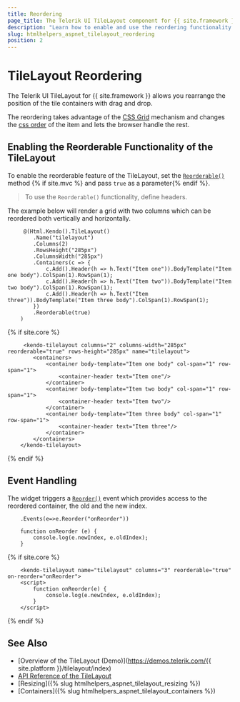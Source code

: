 ```yaml
---
title: Reordering
page_title: The Telerik UI TileLayout component for {{ site.framework }} Documentation - TileLayout reordering 
description: "Learn how to enable and use the reordering functionality of the Telerik UI TileLayout component for {{ site.framework }}."
slug: htmlhelpers_aspnet_tilelayout_reordering
position: 2
---
```


# TileLayout Reordering

The Telerik UI TileLayout for {{ site.framework }} allows you rearrange the position of the tile containers with drag and drop. 

The reordering takes advantage of the [CSS Grid](https://css-tricks.com/snippets/css/complete-guide-grid/) mechanism and changes the [css order](https://www.w3schools.com/cssref/css3_pr_order.asp) of the item and lets the browser handle the rest.

## Enabling the Reorderable Functionality of the TileLayout

To enable the reorderable feature of the TileLayout, set the [`Reorderable()`](/api/Kendo.Mvc.UI.Fluent/TileLayoutBuilder#reorderable) method {% if site.mvc %}
and pass `true` as a parameter{% endif %}.

> To use the `Reorderable()` functionality, define headers.

The example below will render a grid with two columns which can be reordered both vertically and horizontally.


```HtmlHelper
     @(Html.Kendo().TileLayout()
        .Name("tilelayout")
        .Columns(2)
        .RowsHeight("285px")
        .ColumnsWidth("285px")
        .Containers(c => {
            c.Add().Header(h => h.Text("Item one")).BodyTemplate("Item one body").ColSpan(1).RowSpan(1);
            c.Add().Header(h => h.Text("Item two")).BodyTemplate("Item two body").ColSpan(1).RowSpan(1);
            c.Add().Header(h => h.Text("Item three")).BodyTemplate("Item three body").ColSpan(1).RowSpan(1);
        })
        .Reorderable(true)
    )
```
{% if site.core %}
```TagHelper
     <kendo-tilelayout columns="2" columns-width="285px" reorderable="true" rows-height="285px" name="tilelayout">
        <containers>
            <container body-template="Item one body" col-span="1" row-span="1">
                <container-header text="Item one"/>
            </container>
            <container body-template="Item two body" col-span="1" row-span="1">
                <container-header text="Item two"/>
            </container>
            <container body-template="Item three body" col-span="1" row-span="1">
                <container-header text="Item three"/>
            </container>
        </containers>
    </kendo-tilelayout>   
```
{% endif %}

## Event Handling

The widget triggers a [`Reorder()`](/api/Kendo.Mvc.UI.Fluent/TileLayoutEventBuilder#reordersystemstring) event which provides access to the reordered container, the old and the new index.

```HtmlHelper
    .Events(e=>e.Reorder("onReorder"))
    
    function onReorder (e) {
        console.log(e.newIndex, e.oldIndex);
    }
```
{% if site.core %}
```TagHelper
    <kendo-tilelayout name="tilelayout" columns="3" reorderable="true" on-reorder="onReorder">
    <script>
        function onReorder(e) {
            console.log(e.newIndex, e.oldIndex);
        }
    </script>
```
{% endif %}

## See Also

* [Overview of the TileLayout (Demo)](https://demos.telerik.com/{{ site.platform }}/tilelayout/index)
* [API Reference of the TileLayout](/api/tilelayout)
* [Resizing]({% slug htmlhelpers_aspnet_tilelayout_resizing %})
* [Containers]({% slug htmlhelpers_aspnet_tilelayout_containers %})
